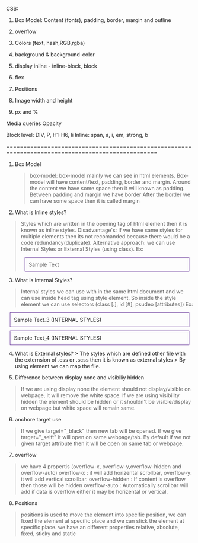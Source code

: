 CSS:
1. Box Model: Content (fonts), padding, border, margin and outline 

3. overflow 
4. Colors (text, hash,RGB,rgba)

5. background & background-color
6. display inline - inline-block, block

7. flex
8. Positions 
9. Image width and height 
10. px and %

Media queries 
Opacity 

Block level: DIV, P, H1-H6, li
Inline: span, a, i, em, strong, b


==================================================================================================
1. Box Model
   > box-model: box-model mainly we can see in html elements. Box-model will have content/text,   padding, border and margin.
   > Around the content we have some space then it will known as padding.
   > Between padding and margin we have border
   > After the border we can have some space then it is called margin


2. What is Inline styles?
  > Styles which are written in the opening tag of html element then it is known as inline styles.
  > Disadvantage's: If we have same styles for multiple elements then its not recomanded because there would be a code redundancy(duplicate).
  > Alternative approach: we can use Internal Styles or External Styles (using class).
  Ex: <div style="padding: 10px;border: 1px solid rebeccapurple;margin: 10px;">Sample Text</div>

3. What is Internal Styles?
  > Internal styles we can use with in the same html document and we can use inside head tag using style element.
  > So inside the style element we can use selectors (class [.], id [#], psudeo [attributes])
  Ex: 
  <head>
    <meta charset="UTF-8">
    <meta name="viewport" content="width=device-width, initial-scale=1.0">
    <title>Box Model</title>
    <style>
        .box-model{
            padding: 10px;
            border: 1px solid rebeccapurple;
            margin: 10px;
        }
    </style>
  </head>
  <body>
     <!-- Internal styles -->
     <div class="box-model">Sample Text_3 (INTERNAL STYLES)</div>
     <div class="box-model">Sample Text_4 (INTERNAL STYLES)</div>
  </body>

  4. What is External styles?
    > The styles which are defined other file with the externsion of .css or .scss then it is known as external styles
    > By using <link> element we can map the file.

  5. Difference between display none and visibiliy hidden
   > If we are using display none the element should not display/visible on webpage, It will remove the white space.
   > If we are using visibility hidden the element should be hidden or it shouldn't be visible/display on webpage but white space will remain same.

  6. anchore target use
   > If we give target="_black" then new tab will be opened. If we give target="_selft" it will open on same webpage/tab. By default if we not given target attribute then it will be open on same tab or webpage.

  7. overflow
   > we have 4 propertis (overflow-x, overflow-y,overflow-hidden and overflow-auto)
   > overflow-x : it will add horizental scrollbar, overflow-y: it will add vertical scrollbar.
   > overflow-hidden : If content is overflow then those will be hidden
   > overflow-auto : Automatically scrollbar will add if data is overflow either it may be horizental or vertical.

  8. Positions
   > positions is used to move the element into specific position, we can fixed the element at specific place and we can stick the element at specific place.
   > we have an different properties relative, absolute, fixed, sticky and static
